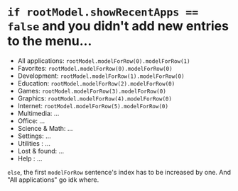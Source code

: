 # `if rootModel.showRecentApps == false` and you didn't add new entries to the menu...
* All applications:     `rootModel.modelForRow(0).modelForRow(1)`
* Favorites:            `rootModel.modelForRow(0).modelForRow(0)`
* Development:          `rootModel.modelForRow(1).modelForRow(0)`
* Education:            `rootModel.modelForRow(2).modelForRow(0)`
* Games:                `rootModel.modelForRow(3).modelForRow(0)`
* Graphics:             `rootModel.modelForRow(4).modelForRow(0)`
* Internet:             `rootModel.modelForRow(5).modelForRow(0)`
* Multimedia: ...
* Office:         ...
* Science & Math: ...
* Settings:       ...
* Utilities   :   ...
* Lost & found:   ...
* Help        :   ...

`else`, the first `modelForRow` sentence's index has to be increased by one. And "All applications" go idk where.
